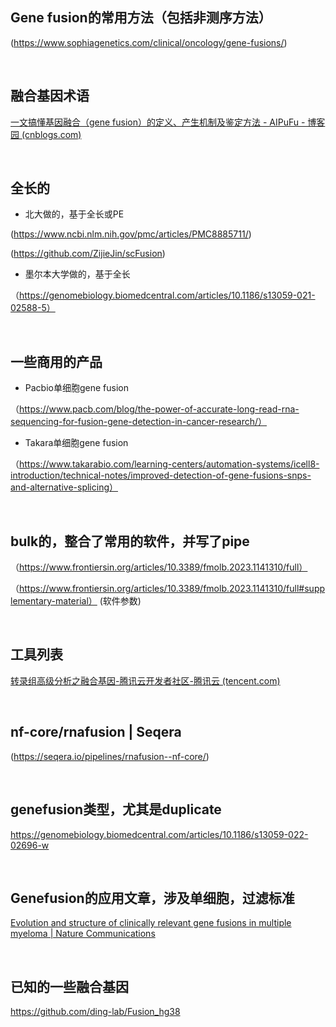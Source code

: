 ## Gene fusion的常用方法（包括非测序方法）
(https://www.sophiagenetics.com/clinical/oncology/gene-fusions/)

</br>

## 融合基因术语
[一文搞懂基因融合（gene fusion）的定义、产生机制及鉴定方法 - AIPuFu - 博客园 (cnblogs.com)](https://www.cnblogs.com/aipufu/p/11615336.html)

</br>



## 全长的
- 北大做的，基于全长或PE

(https://www.ncbi.nlm.nih.gov/pmc/articles/PMC8885711/)

(https://github.com/ZijieJin/scFusion)

- 墨尔本大学做的，基于全长
  
（https://genomebiology.biomedcentral.com/articles/10.1186/s13059-021-02588-5）

</br>

## 一些商用的产品
- Pacbio单细胞gene fusion

（https://www.pacb.com/blog/the-power-of-accurate-long-read-rna-sequencing-for-fusion-gene-detection-in-cancer-research/）

- Takara单细胞gene fusion

（https://www.takarabio.com/learning-centers/automation-systems/icell8-introduction/technical-notes/improved-detection-of-gene-fusions-snps-and-alternative-splicing）

</br>


## bulk的，整合了常用的软件，并写了pipe
（https://www.frontiersin.org/articles/10.3389/fmolb.2023.1141310/full）

（https://www.frontiersin.org/articles/10.3389/fmolb.2023.1141310/full#supplementary-material） (软件参数)


</br>


## 工具列表
[转录组高级分析之融合基因-腾讯云开发者社区-腾讯云 (tencent.com)](https://github.com/user-attachments/assets/3c0a44b2-33e7-4470-9eb2-0ce5d280ebcd)

</br>

## nf-core/rnafusion | Seqera
(https://seqera.io/pipelines/rnafusion--nf-core/)

</br>

## genefusion类型，尤其是duplicate
https://genomebiology.biomedcentral.com/articles/10.1186/s13059-022-02696-w

</br>

## Genefusion的应用文章，涉及单细胞，过滤标准
[Evolution and structure of clinically relevant gene fusions in multiple myeloma | Nature Communications](https://www.nature.com/articles/s41467-020-16434-y)

</br>

## 已知的一些融合基因
https://github.com/ding-lab/Fusion_hg38

</br>
